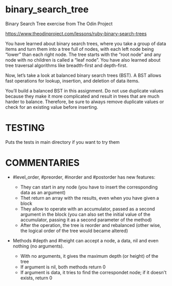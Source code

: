 # binary_search_tree
Binary Search Tree exercise from The Odin Project

https://www.theodinproject.com/lessons/ruby-binary-search-trees


You have learned about binary search trees, where you take a group of data items and turn them into a tree full of nodes, with each left node being “lower” than each right node. The tree starts with the “root node” and any node with no children is called a “leaf node”. You have also learned about tree traversal algorithms like breadth-first and depth-first.

Now, let’s take a look at balanced binary search trees (BST). A BST allows fast operations for lookup, insertion, and deletion of data items.

You’ll build a balanced BST in this assignment. Do not use duplicate values because they make it more complicated and result in trees that are much harder to balance. Therefore, be sure to always remove duplicate values or check for an existing value before inserting.

# TESTING

Puts the tests in main directory if you want to try them

# COMMENTARIES

 * #level_order, #preorder, #inorder and #postorder has new features:
    - They can start in any node (you have to insert the corresponding data as an argument)
    - Thet return an array with the results, even when you have given a block
    - They allow to operate with an accumulator, passed as a second argument in the block (you can also set the initial value of the accumulator, passing it
    as a second parameter of the method)
    - After the operation, the tree is reorder and rebalanced (other wise, the logical order of the tree would became altered)

* Methods #depth and #height can accept a node, a data, nil and even nothing (no arguments). 
    - With no arguments,  it gives the maximum depth (or height) of the tree
    - If argument is nil, both methods return 0
    - If argument is data, it tries to find the correspondet node; if it doesn't exists, return 0